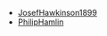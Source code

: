 <div id="wikitext">

-   <span
    class="wikiword">[JosefHawkinson1899](http://wiki.tamouse.org?n=Main.JosefHawkinson1899?action=print)</span>
-   <span
    class="wikiword">[PhilipHamlin](http://wiki.tamouse.org?n=Main.PhilipHamlin?action=print)</span>

<div class="vspace">

</div>

</div>
